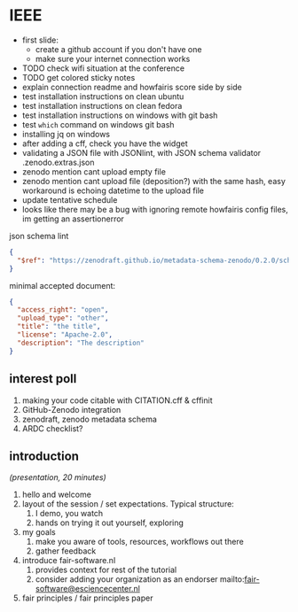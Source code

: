 # IEEE

- first slide: 
    - create a github account if you don't have one
    - make sure your internet connection works
- TODO check wifi situation at the conference
- TODO get colored sticky notes
- explain connection readme and howfairis score side by side
- test installation instructions on clean ubuntu
- test installation instructions on clean fedora
- test installation instructions on windows with git bash
- test `which` command on windows git bash
- installing jq on windows
- after adding a cff, check you have the widget
- validating a JSON file with JSONlint, with JSON schema validator .zenodo.extras.json
- zenodo mention cant upload empty file
- zenodo mention cant upload file (deposition?) with the same hash, easy workaround is echoing datetime to the upload file
- update tentative schedule
- looks like there may be a bug with ignoring remote howfairis config files, im getting an assertionerror

json schema lint
```json
{
  "$ref": "https://zenodraft.github.io/metadata-schema-zenodo/0.2.0/schema.json"
}
```

minimal accepted document:

```json
{
  "access_right": "open",
  "upload_type": "other",
  "title": "the title",
  "license": "Apache-2.0",
  "description": "The description"
}
```

## interest poll

1. making your code citable with CITATION.cff & cffinit
1. GitHub-Zenodo integration
1. zenodraft, zenodo metadata schema
1. ARDC checklist?

## introduction

_(presentation, 20 minutes)_

1. hello and welcome
1. layout of the session / set expectations. Typical structure:
    1. I demo, you watch
    1. hands on trying it out yourself, exploring
1. my goals
    1. make you aware of tools, resources, workflows out there
    1. gather feedback
1. introduce fair-software.nl
    1. provides context for rest of the tutorial
    1. consider adding your organization as an endorser mailto:fair-software@esciencecenter.nl
1. fair principles / fair principles paper
